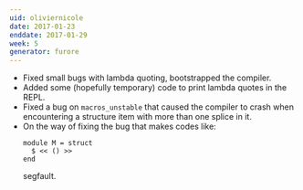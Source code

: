 ```yaml
---
uid: oliviernicole
date: 2017-01-23
enddate: 2017-01-29
week: 5
generator: furore
---
```


* Fixed small bugs with lambda quoting, bootstrapped the compiler.
* Added some (hopefully temporary) code to print lambda quotes in the REPL.
* Fixed a bug on `macros_unstable` that caused the compiler to crash when
  encountering a structure item with more than one splice in it.
* On the way of fixing the bug that makes codes like:
  ```
  module M = struct
    $ << () >>
  end
  ```
  segfault.

